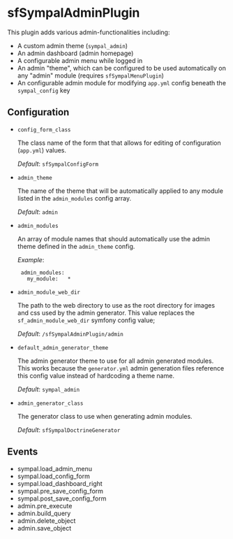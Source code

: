 sfSympalAdminPlugin
===================

This plugin adds various admin-functionalities including:

 * A custom admin theme (`sympal_admin`)
 * An admin dashboard (admin homepage)
 * A configurable admin menu while logged in
 * An admin "theme", which can be configured to be used automatically
   on any "admin" module (requires `sfSympalMenuPlugin`)
 * An configurable admin module for modifying `app.yml` config beneath
   the `sympal_config` key

Configuration
-------------

 * `config_form_class`

    The class name of the form that that allows for editing of configuration
    (`app.yml`) values.
    
    _Default_: `sfSympalConfigForm`

 * `admin_theme`

    The name of the theme that will be automatically applied to any module
    listed in the `admin_modules` config array.
   
    _Default_: `admin`

 * `admin_modules`

    An array of module names that should automatically use the admin theme
    defined in the `admin_theme` config.

    _Example_:

        admin_modules:
          my_module:   *

 * `admin_module_web_dir`

    The path to the web directory to use as the root directory for images
    and css used by the admin generator. This value replaces the
    `sf_admin_module_web_dir` symfony config value;
    
    _Default_: `/sfSympalAdminPlugin/admin`

 * `default_admin_generator_theme`

    The admin generator theme to use for all admin generated modules.
    This works because the `generator.yml` admin generation files reference
    this config value instead of hardcoding a theme name.
    
    _Default_: `sympal_admin`

 * `admin_generator_class`

    The generator class to use when generating admin modules.
    
    _Default_: `sfSympalDoctrineGenerator`

Events
------

 * sympal.load_admin_menu
 * sympal.load_config_form
 * sympal.load_dashboard_right
 * sympal.pre_save_config_form
 * sympal.post_save_config_form
 * admin.pre_execute
 * admin.build_query
 * admin.delete_object
 * admin.save_object